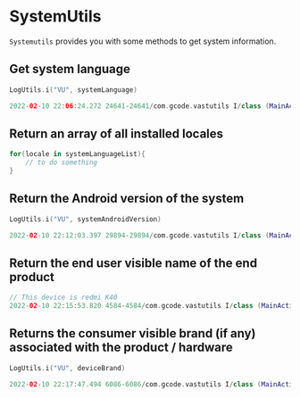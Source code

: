 # SystemUtils

`Systemutils` provides you with some methods to get system information.

## Get system language

```kotlin
LogUtils.i("VU", systemLanguage)
```

```kotlin
2022-02-10 22:06:24.272 24641-24641/com.gcode.vastutils I/class (MainActivity.kt:52): zh
```

## Return an array of all installed locales

```kotlin
for(locale in systemLanguageList){
    // to do something
}
```

## Return the Android version of the system

```kotlin
LogUtils.i("VU", systemAndroidVersion)
```

```kotlin
2022-02-10 22:12:03.397 29894-29894/com.gcode.vastutils I/class (MainActivity.kt:52): 12
```

## Return the end user visible name of the end product

```kotlin
// This device is redmi K40
2022-02-10 22:15:53.820 4584-4584/com.gcode.vastutils I/class (MainActivity.kt:52): M2012K11AC
```

## Returns the consumer visible brand (if any) associated with the product / hardware

```kotlin
LogUtils.i("VU", deviceBrand)
```

```kotlin
2022-02-10 22:17:47.494 6086-6086/com.gcode.vastutils I/class (MainActivity.kt:52): Redmi
```